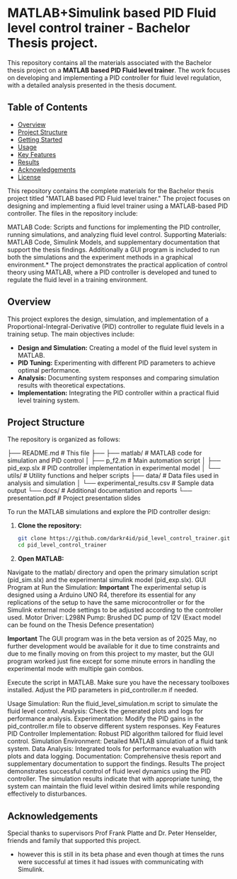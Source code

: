 # MATLAB+Simulink based PID Fluid level control trainer - Bachelor Thesis project.
This repository contains all the materials associated with the Bachelor thesis project on a **MATLAB based PID Fluid level trainer**. The work focuses on developing and implementing a PID controller for fluid level regulation, with a detailed analysis presented in the thesis document.

## Table of Contents

- [Overview](#overview)
- [Project Structure](#project-structure)
- [Getting Started](#getting-started)
- [Usage](#usage)
- [Key Features](#key-features)
- [Results](#results)
- [Acknowledgements](#acknowledgements)
- [License](#license)





This repository contains the complete materials for the Bachelor thesis project titled "MATLAB based PID Fluid level trainer." The project focuses on designing and implementing a fluid level trainer using a MATLAB-based PID controller. The files in the repository include:


MATLAB Code: Scripts and functions for implementing the PID controller, running simulations, and analyzing fluid level control.
Supporting Materials: MATLAB Code, Simulink Models, and supplementary documentation that support the thesis findings.
Additionally a GUI program is included to run both the simulations and the experiment methods in a graphical environment.* 
The project demonstrates the practical application of control theory using MATLAB, where a PID controller is developed and tuned to regulate the fluid level in a training environment.

## Overview

This project explores the design, simulation, and implementation of a Proportional-Integral-Derivative (PID) controller to regulate fluid levels in a training setup. The main objectives include:

- **Design and Simulation:** Creating a model of the fluid level system in MATLAB.
- **PID Tuning:** Experimenting with different PID parameters to achieve optimal performance.
- **Analysis:** Documenting system responses and comparing simulation results with theoretical expectations.
- **Implementation:** Integrating the PID controller within a practical fluid level training system.

## Project Structure

The repository is organized as follows:

├── README.md # This file ├── ├── matlab/ # MATLAB code for simulation and PID control │ ├── p_f2.m # Main automation script │ ├── pid_exp.slx # PID controller implementation in experimental model │ └── utils/ # Utility functions and helper scripts ├── data/ # Data files used in analysis and simulation │ └── experimental_results.csv # Sample data output └── docs/ # Additional documentation and reports └── presentation.pdf # Project presentation slides


To run the MATLAB simulations and explore the PID controller design:

1. **Clone the repository:**

   ```bash
   git clone https://github.com/darkr4id/pid_level_control_trainer.git
   cd pid_level_control_trainer
2. **Open MATLAB:**

Navigate to the matlab/ directory and open the primary simulation script (pid_sim.slx) and the experimental simulink model (pid_exp.slx).
GUI Program at 
Run the Simulation:
**Important**
The experimental setup is designed using a Arduino UNO R4, therefore its essential for any replications of the setup to have the same microcontroller or for the Simulink external mode settings to be adjusted according to the controller used.
Motor Driver: L298N
Pump: Brushed DC pump of 12V (Exact model can be found on the Thesis Defence presentation)

**Important**
The GUI program was in the beta version as of 2025 May, no further development would be available for it due to time constraints and due to me finally moving on from this project to my master, but the GUI program worked just fine except for some minute errors in handling the experimental mode with multiple gain combos.

Execute the script in MATLAB. Make sure you have the necessary toolboxes installed. Adjust the PID parameters in pid_controller.m if needed.

Usage
Simulation: Run the fluid_level_simulation.m script to simulate the fluid level control.
Analysis: Check the generated plots and logs for performance analysis.
Experimentation: Modify the PID gains in the pid_controller.m file to observe different system responses.
Key Features
PID Controller Implementation: Robust PID algorithm tailored for fluid level control.
Simulation Environment: Detailed MATLAB simulation of a fluid tank system.
Data Analysis: Integrated tools for performance evaluation with plots and data logging.
Documentation: Comprehensive thesis report and supplementary documentation to support the findings.
Results
The project demonstrates successful control of fluid level dynamics using the PID controller. The simulation results indicate that with appropriate tuning, the system can maintain the fluid level within desired limits while responding effectively to disturbances.

## Acknowledgements
Special thanks to supervisors Prof Frank Platte and Dr. Peter Henselder, friends and family that supported this project. 

* however this is still in its beta phase and even though at times the runs were successful at times it had issues with communicating with Simulink.

